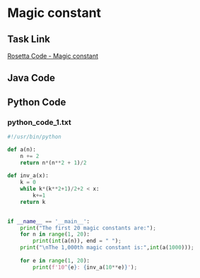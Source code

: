 # Magic constant

## Task Link
[Rosetta Code - Magic constant](https://rosettacode.org/wiki/Magic_constant)

## Java Code
## Python Code
### python_code_1.txt
```python
#!/usr/bin/python

def a(n):
    n += 2
    return n*(n**2 + 1)/2
 
def inv_a(x):
    k = 0
    while k*(k**2+1)/2+2 < x:
        k+=1
    return k

 
if __name__ == '__main__':
    print("The first 20 magic constants are:");
    for n in range(1, 20):
        print(int(a(n)), end = " ");
    print("\nThe 1,000th magic constant is:",int(a(1000)));
     
    for e in range(1, 20):
        print(f'10^{e}: {inv_a(10**e)}');

```

